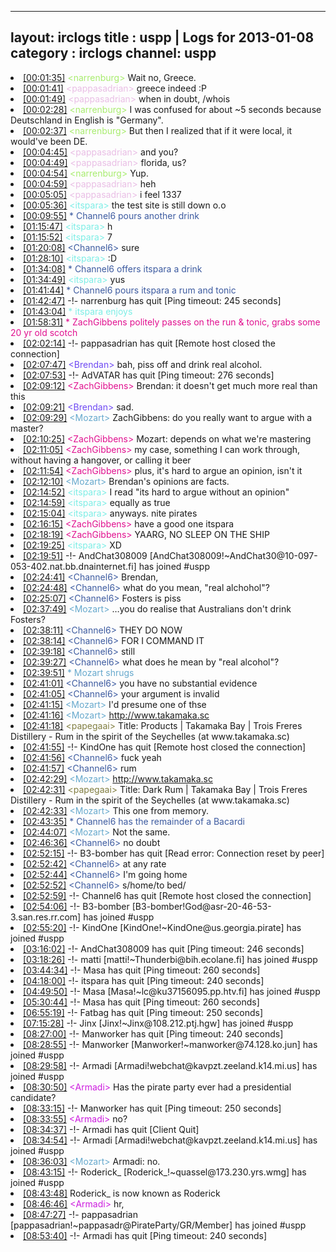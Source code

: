
---
layout: irclogs
title : uspp | Logs for 2013-01-08
category : irclogs
channel: uspp
---
<li class="logitem"><a href="#00:01:35" name="00:01:35" class="time">[00:01:35]</a> <span class="person" style="color:#a8ec6e">&lt;narrenburg&gt;</span> Wait no, Greece. </li>
<li class="logitem"><a href="#00:01:41" name="00:01:41" class="time">[00:01:41]</a> <span class="person" style="color:#e9bee5">&lt;pappasadrian&gt;</span> greece indeed :P </li>
<li class="logitem"><a href="#00:01:49" name="00:01:49" class="time">[00:01:49]</a> <span class="person" style="color:#e9bee5">&lt;pappasadrian&gt;</span> when in doubt, /whois </li>
<li class="logitem"><a href="#00:02:28" name="00:02:28" class="time">[00:02:28]</a> <span class="person" style="color:#a8ec6e">&lt;narrenburg&gt;</span> I was confused for about ~5 seconds because Deutschland in English is "Germany". </li>
<li class="logitem"><a href="#00:02:37" name="00:02:37" class="time">[00:02:37]</a> <span class="person" style="color:#a8ec6e">&lt;narrenburg&gt;</span> But then I realized that if it were local, it would've been DE. </li>
<li class="logitem"><a href="#00:04:45" name="00:04:45" class="time">[00:04:45]</a> <span class="person" style="color:#e9bee5">&lt;pappasadrian&gt;</span> and you? </li>
<li class="logitem"><a href="#00:04:49" name="00:04:49" class="time">[00:04:49]</a> <span class="person" style="color:#e9bee5">&lt;pappasadrian&gt;</span> florida, us? </li>
<li class="logitem"><a href="#00:04:54" name="00:04:54" class="time">[00:04:54]</a> <span class="person" style="color:#a8ec6e">&lt;narrenburg&gt;</span> Yup. </li>
<li class="logitem"><a href="#00:04:59" name="00:04:59" class="time">[00:04:59]</a> <span class="person" style="color:#e9bee5">&lt;pappasadrian&gt;</span> heh </li>
<li class="logitem"><a href="#00:05:05" name="00:05:05" class="time">[00:05:05]</a> <span class="person" style="color:#e9bee5">&lt;pappasadrian&gt;</span> i feel 1337 </li>
<li class="logitem"><a href="#00:05:36" name="00:05:36" class="time">[00:05:36]</a> <span class="person" style="color:#7deee6">&lt;itspara&gt;</span> the test site is still down o.o </li>
<li class="logitem"><a href="#00:09:55" name="00:09:55" class="time">[00:09:55]</a> <span class="person" style="color:#3d5ba0">* Channel6 pours another drink</span> </li>
<li class="logitem"><a href="#01:15:47" name="01:15:47" class="time">[01:15:47]</a> <span class="person" style="color:#7deee6">&lt;itspara&gt;</span> h </li>
<li class="logitem"><a href="#01:15:52" name="01:15:52" class="time">[01:15:52]</a> <span class="person" style="color:#7deee6">&lt;itspara&gt;</span> 7 </li>
<li class="logitem"><a href="#01:20:08" name="01:20:08" class="time">[01:20:08]</a> <span class="person" style="color:#3d5ba0">&lt;Channel6&gt;</span> sure </li>
<li class="logitem"><a href="#01:28:10" name="01:28:10" class="time">[01:28:10]</a> <span class="person" style="color:#7deee6">&lt;itspara&gt;</span> :D </li>
<li class="logitem"><a href="#01:34:08" name="01:34:08" class="time">[01:34:08]</a> <span class="person" style="color:#3d5ba0">* Channel6 offers itspara a drink</span> </li>
<li class="logitem"><a href="#01:34:49" name="01:34:49" class="time">[01:34:49]</a> <span class="person" style="color:#7deee6">&lt;itspara&gt;</span> yus </li>
<li class="logitem"><a href="#01:41:44" name="01:41:44" class="time">[01:41:44]</a> <span class="person" style="color:#3d5ba0">* Channel6 pours itspara a rum and tonic</span> </li>
<li class="logitem"><a href="#01:42:47" name="01:42:47" class="time">[01:42:47]</a> -!- <span class="quit">narrenburg</span> has quit [Ping timeout: 245 seconds] </li>
<li class="logitem"><a href="#01:43:04" name="01:43:04" class="time">[01:43:04]</a> <span class="person" style="color:#7deee6">* itspara enjoys</span> </li>
<li class="logitem"><a href="#01:58:31" name="01:58:31" class="time">[01:58:31]</a> <span class="person" style="color:#e1108f">* ZachGibbens politely passes on the run &amp; tonic, grabs some 20 yr old scotch</span> </li>
<li class="logitem"><a href="#02:02:14" name="02:02:14" class="time">[02:02:14]</a> -!- <span class="quit">pappasadrian</span> has quit [Remote host closed the connection] </li>
<li class="logitem"><a href="#02:07:47" name="02:07:47" class="time">[02:07:47]</a> <span class="person" style="color:#6e49f3">&lt;Brendan&gt;</span> bah, piss off and drink real alcohol. </li>
<li class="logitem"><a href="#02:07:53" name="02:07:53" class="time">[02:07:53]</a> -!- <span class="quit">AdVATAR</span> has quit [Ping timeout: 276 seconds] </li>
<li class="logitem"><a href="#02:09:12" name="02:09:12" class="time">[02:09:12]</a> <span class="person" style="color:#e1108f">&lt;ZachGibbens&gt;</span> Brendan: it doesn't get much more real than this </li>
<li class="logitem"><a href="#02:09:21" name="02:09:21" class="time">[02:09:21]</a> <span class="person" style="color:#6e49f3">&lt;Brendan&gt;</span> sad. </li>
<li class="logitem"><a href="#02:09:29" name="02:09:29" class="time">[02:09:29]</a> <span class="person" style="color:#67a9cd">&lt;Mozart&gt;</span> ZachGibbens: do you really want to argue with a master? </li>
<li class="logitem"><a href="#02:10:25" name="02:10:25" class="time">[02:10:25]</a> <span class="person" style="color:#e1108f">&lt;ZachGibbens&gt;</span> Mozart: depends on what we're mastering </li>
<li class="logitem"><a href="#02:11:05" name="02:11:05" class="time">[02:11:05]</a> <span class="person" style="color:#e1108f">&lt;ZachGibbens&gt;</span> my case, something I can work through, without having a hangover, or calling it beer </li>
<li class="logitem"><a href="#02:11:54" name="02:11:54" class="time">[02:11:54]</a> <span class="person" style="color:#e1108f">&lt;ZachGibbens&gt;</span> plus, it's hard to argue an opinion, isn't it </li>
<li class="logitem"><a href="#02:12:10" name="02:12:10" class="time">[02:12:10]</a> <span class="person" style="color:#67a9cd">&lt;Mozart&gt;</span> Brendan's opinions are facts. </li>
<li class="logitem"><a href="#02:14:52" name="02:14:52" class="time">[02:14:52]</a> <span class="person" style="color:#7deee6">&lt;itspara&gt;</span> I read "its hard to argue without an opinion" </li>
<li class="logitem"><a href="#02:14:59" name="02:14:59" class="time">[02:14:59]</a> <span class="person" style="color:#7deee6">&lt;itspara&gt;</span> equally as true </li>
<li class="logitem"><a href="#02:15:04" name="02:15:04" class="time">[02:15:04]</a> <span class="person" style="color:#7deee6">&lt;itspara&gt;</span> anyways. nite pirates </li>
<li class="logitem"><a href="#02:16:15" name="02:16:15" class="time">[02:16:15]</a> <span class="person" style="color:#e1108f">&lt;ZachGibbens&gt;</span> have a good one itspara  </li>
<li class="logitem"><a href="#02:18:19" name="02:18:19" class="time">[02:18:19]</a> <span class="person" style="color:#e1108f">&lt;ZachGibbens&gt;</span> YAARG, NO SLEEP ON THE SHIP </li>
<li class="logitem"><a href="#02:19:25" name="02:19:25" class="time">[02:19:25]</a> <span class="person" style="color:#7deee6">&lt;itspara&gt;</span> XD </li>
<li class="logitem"><a href="#02:19:51" name="02:19:51" class="time">[02:19:51]</a> -!- <span class="join">AndChat308009</span> [AndChat308009!~AndChat30@10-097-053-402.nat.bb.dnainternet.fi] has joined #uspp </li>
<li class="logitem"><a href="#02:24:41" name="02:24:41" class="time">[02:24:41]</a> <span class="person" style="color:#3d5ba0">&lt;Channel6&gt;</span> Brendan,  </li>
<li class="logitem"><a href="#02:24:48" name="02:24:48" class="time">[02:24:48]</a> <span class="person" style="color:#3d5ba0">&lt;Channel6&gt;</span> what do you mean, "real alchohol"? </li>
<li class="logitem"><a href="#02:25:07" name="02:25:07" class="time">[02:25:07]</a> <span class="person" style="color:#3d5ba0">&lt;Channel6&gt;</span> Fosters is piss </li>
<li class="logitem"><a href="#02:37:49" name="02:37:49" class="time">[02:37:49]</a> <span class="person" style="color:#67a9cd">&lt;Mozart&gt;</span> …you do realise that Australians don't drink Fosters? </li>
<li class="logitem"><a href="#02:38:11" name="02:38:11" class="time">[02:38:11]</a> <span class="person" style="color:#3d5ba0">&lt;Channel6&gt;</span> THEY DO NOW </li>
<li class="logitem"><a href="#02:38:14" name="02:38:14" class="time">[02:38:14]</a> <span class="person" style="color:#3d5ba0">&lt;Channel6&gt;</span> FOR I COMMAND IT </li>
<li class="logitem"><a href="#02:39:18" name="02:39:18" class="time">[02:39:18]</a> <span class="person" style="color:#3d5ba0">&lt;Channel6&gt;</span> still </li>
<li class="logitem"><a href="#02:39:27" name="02:39:27" class="time">[02:39:27]</a> <span class="person" style="color:#3d5ba0">&lt;Channel6&gt;</span> what does he mean by "real alcohol"? </li>
<li class="logitem"><a href="#02:39:51" name="02:39:51" class="time">[02:39:51]</a> <span class="person" style="color:#67a9cd">* Mozart shrugs</span> </li>
<li class="logitem"><a href="#02:41:01" name="02:41:01" class="time">[02:41:01]</a> <span class="person" style="color:#3d5ba0">&lt;Channel6&gt;</span> you have no substantial evidence </li>
<li class="logitem"><a href="#02:41:05" name="02:41:05" class="time">[02:41:05]</a> <span class="person" style="color:#3d5ba0">&lt;Channel6&gt;</span> your argument is invalid </li>
<li class="logitem"><a href="#02:41:15" name="02:41:15" class="time">[02:41:15]</a> <span class="person" style="color:#67a9cd">&lt;Mozart&gt;</span> I'd presume one of thse </li>
<li class="logitem"><a href="#02:41:16" name="02:41:16" class="time">[02:41:16]</a> <span class="person" style="color:#67a9cd">&lt;Mozart&gt;</span> <a href="http://www.takamaka.sc/products" target="_blank">http://www.takamaka.sc</a> </li>
<li class="logitem"><a href="#02:41:18" name="02:41:18" class="time">[02:41:18]</a> <span class="person" style="color:#817e41">&lt;papegaai&gt;</span> Title: Products | Takamaka Bay | Trois Freres Distillery - Rum in the spirit of the Seychelles (at www.takamaka.sc) </li>
<li class="logitem"><a href="#02:41:55" name="02:41:55" class="time">[02:41:55]</a> -!- <span class="quit">KindOne</span> has quit [Remote host closed the connection] </li>
<li class="logitem"><a href="#02:41:56" name="02:41:56" class="time">[02:41:56]</a> <span class="person" style="color:#3d5ba0">&lt;Channel6&gt;</span> fuck yeah </li>
<li class="logitem"><a href="#02:41:57" name="02:41:57" class="time">[02:41:57]</a> <span class="person" style="color:#3d5ba0">&lt;Channel6&gt;</span> rum </li>
<li class="logitem"><a href="#02:42:29" name="02:42:29" class="time">[02:42:29]</a> <span class="person" style="color:#67a9cd">&lt;Mozart&gt;</span> <a href="http://www.takamaka.sc/products/dark" target="_blank">http://www.takamaka.sc</a> </li>
<li class="logitem"><a href="#02:42:31" name="02:42:31" class="time">[02:42:31]</a> <span class="person" style="color:#817e41">&lt;papegaai&gt;</span> Title: Dark Rum | Takamaka Bay | Trois Freres Distillery - Rum in the spirit of the Seychelles (at www.takamaka.sc) </li>
<li class="logitem"><a href="#02:42:33" name="02:42:33" class="time">[02:42:33]</a> <span class="person" style="color:#67a9cd">&lt;Mozart&gt;</span> This one from memory. </li>
<li class="logitem"><a href="#02:43:35" name="02:43:35" class="time">[02:43:35]</a> <span class="person" style="color:#3d5ba0">* Channel6 has the remainder of a Bacardi</span> </li>
<li class="logitem"><a href="#02:44:07" name="02:44:07" class="time">[02:44:07]</a> <span class="person" style="color:#67a9cd">&lt;Mozart&gt;</span> Not the same. </li>
<li class="logitem"><a href="#02:46:36" name="02:46:36" class="time">[02:46:36]</a> <span class="person" style="color:#3d5ba0">&lt;Channel6&gt;</span> no doubt </li>
<li class="logitem"><a href="#02:52:15" name="02:52:15" class="time">[02:52:15]</a> -!- <span class="quit">B3-bomber</span> has quit [Read error: Connection reset by peer] </li>
<li class="logitem"><a href="#02:52:42" name="02:52:42" class="time">[02:52:42]</a> <span class="person" style="color:#3d5ba0">&lt;Channel6&gt;</span> at any rate </li>
<li class="logitem"><a href="#02:52:44" name="02:52:44" class="time">[02:52:44]</a> <span class="person" style="color:#3d5ba0">&lt;Channel6&gt;</span> I'm going home </li>
<li class="logitem"><a href="#02:52:52" name="02:52:52" class="time">[02:52:52]</a> <span class="person" style="color:#3d5ba0">&lt;Channel6&gt;</span> s/home/to bed/ </li>
<li class="logitem"><a href="#02:52:59" name="02:52:59" class="time">[02:52:59]</a> -!- <span class="quit">Channel6</span> has quit [Remote host closed the connection] </li>
<li class="logitem"><a href="#02:54:06" name="02:54:06" class="time">[02:54:06]</a> -!- <span class="join">B3-bomber</span> [B3-bomber!God@asr-20-46-53-3.san.res.rr.com] has joined #uspp </li>
<li class="logitem"><a href="#02:55:20" name="02:55:20" class="time">[02:55:20]</a> -!- <span class="join">KindOne</span> [KindOne!~KindOne@us.georgia.pirate] has joined #uspp </li>
<li class="logitem"><a href="#03:16:02" name="03:16:02" class="time">[03:16:02]</a> -!- <span class="quit">AndChat308009</span> has quit [Ping timeout: 246 seconds] </li>
<li class="logitem"><a href="#03:18:26" name="03:18:26" class="time">[03:18:26]</a> -!- <span class="join">matti</span> [matti!~Thunderbi@bih.ecolane.fi] has joined #uspp </li>
<li class="logitem"><a href="#03:44:34" name="03:44:34" class="time">[03:44:34]</a> -!- <span class="quit">Masa</span> has quit [Ping timeout: 260 seconds] </li>
<li class="logitem"><a href="#04:18:00" name="04:18:00" class="time">[04:18:00]</a> -!- <span class="quit">itspara</span> has quit [Ping timeout: 240 seconds] </li>
<li class="logitem"><a href="#04:49:50" name="04:49:50" class="time">[04:49:50]</a> -!- <span class="join">Masa</span> [Masa!~lc@ku37156095.pp.htv.fi] has joined #uspp </li>
<li class="logitem"><a href="#05:30:44" name="05:30:44" class="time">[05:30:44]</a> -!- <span class="quit">Masa</span> has quit [Ping timeout: 260 seconds] </li>
<li class="logitem"><a href="#06:55:19" name="06:55:19" class="time">[06:55:19]</a> -!- <span class="quit">Fatbag</span> has quit [Ping timeout: 250 seconds] </li>
<li class="logitem"><a href="#07:15:28" name="07:15:28" class="time">[07:15:28]</a> -!- <span class="join">Jinx</span> [Jinx!~Jinx@108.212.ptj.hgw] has joined #uspp </li>
<li class="logitem"><a href="#08:27:00" name="08:27:00" class="time">[08:27:00]</a> -!- <span class="quit">Manworker</span> has quit [Ping timeout: 240 seconds] </li>
<li class="logitem"><a href="#08:28:55" name="08:28:55" class="time">[08:28:55]</a> -!- <span class="join">Manworker</span> [Manworker!~manworker@74.128.ko.jun] has joined #uspp </li>
<li class="logitem"><a href="#08:29:58" name="08:29:58" class="time">[08:29:58]</a> -!- <span class="join">Armadi</span> [Armadi!webchat@kavpzt.zeeland.k14.mi.us] has joined #uspp </li>
<li class="logitem"><a href="#08:30:50" name="08:30:50" class="time">[08:30:50]</a> <span class="person" style="color:#cd1cdf">&lt;Armadi&gt;</span> Has the pirate party ever had a presidential candidate? </li>
<li class="logitem"><a href="#08:33:15" name="08:33:15" class="time">[08:33:15]</a> -!- <span class="quit">Manworker</span> has quit [Ping timeout: 250 seconds] </li>
<li class="logitem"><a href="#08:33:55" name="08:33:55" class="time">[08:33:55]</a> <span class="person" style="color:#cd1cdf">&lt;Armadi&gt;</span> no? </li>
<li class="logitem"><a href="#08:34:37" name="08:34:37" class="time">[08:34:37]</a> -!- <span class="quit">Armadi</span> has quit [Client Quit] </li>
<li class="logitem"><a href="#08:34:54" name="08:34:54" class="time">[08:34:54]</a> -!- <span class="join">Armadi</span> [Armadi!webchat@kavpzt.zeeland.k14.mi.us] has joined #uspp </li>
<li class="logitem"><a href="#08:36:03" name="08:36:03" class="time">[08:36:03]</a> <span class="person" style="color:#67a9cd">&lt;Mozart&gt;</span> Armadi: no. </li>
<li class="logitem"><a href="#08:43:15" name="08:43:15" class="time">[08:43:15]</a> -!- <span class="join">Roderick_</span> [Roderick_!~quassel@173.230.yrs.wmg] has joined #uspp </li>
<li class="logitem"><a href="#08:43:48" name="08:43:48" class="time">[08:43:48]</a> <span class="nick">Roderick_</span> is now known as <span class="nick">Roderick</span> </li>
<li class="logitem"><a href="#08:46:46" name="08:46:46" class="time">[08:46:46]</a> <span class="person" style="color:#cd1cdf">&lt;Armadi&gt;</span> hr, </li>
<li class="logitem"><a href="#08:47:27" name="08:47:27" class="time">[08:47:27]</a> -!- <span class="join">pappasadrian</span> [pappasadrian!~pappasadr@PirateParty/GR/Member] has joined #uspp </li>
<li class="logitem"><a href="#08:53:40" name="08:53:40" class="time">[08:53:40]</a> -!- <span class="quit">Armadi</span> has quit [Ping timeout: 240 seconds] </li>


